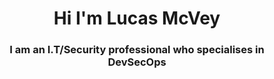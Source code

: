 <h1 align="center">Hi I'm Lucas McVey</h1>
<h3 align="center">I am an I.T/Security professional who specialises in DevSecOps</h3>



